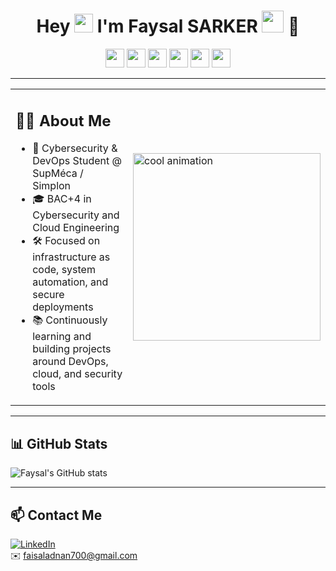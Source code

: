 <h1 align="center">
  Hey <img src="https://media.giphy.com/media/hvRJCLFzcasrR4ia7z/giphy.gif" width="30px"/> I'm Faysal SARKER 
  <img src="https://media.giphy.com/media/3o7aD2saalBwwftBIY/giphy.gif" width="35px"/> 🔐
</h1>

<p align="center">
  <img src="https://cdn.jsdelivr.net/gh/devicons/devicon/icons/docker/docker-original.svg" width="30px"/>
  <img src="https://cdn.jsdelivr.net/gh/devicons/devicon/icons/kubernetes/kubernetes-plain.svg" width="30px"/>
  <img src="https://cdn.jsdelivr.net/gh/devicons/devicon/icons/terraform/terraform-original.svg" width="30px"/>
  <img src="https://cdn.jsdelivr.net/gh/devicons/devicon/icons/ansible/ansible-original.svg" width="30px"/>
  <img src="https://cdn.jsdelivr.net/gh/devicons/devicon/icons/azure/azure-original.svg" width="30px"/>
  <img src="https://cdn.jsdelivr.net/gh/devicons/devicon/icons/gitlab/gitlab-original.svg" width="30px"/>
</p>

---

<table>
  <tr>
    <td>

## 👨‍💻 About Me

- 💼 Cybersecurity & DevOps Student @ SupMéca / Simplon  
- 🎓 BAC+4 in Cybersecurity and Cloud Engineering  
- 🛠 Focused on infrastructure as code, system automation, and secure deployments  
- 📚 Continuously learning and building projects around DevOps, cloud, and security tools  

</td>
    <td>
      <img src="https://media2.giphy.com/media/tJfMvvTbPMijF4Hbmq/giphy.gif" width="300px" alt="cool animation" />
    </td>
  </tr>
</table>

---

## 📊 GitHub Stats

![Faysal's GitHub stats](https://github-readme-stats.vercel.app/api?username=faysal123455&show_icons=true&theme=tokyonight)

---

## 📫 Contact Me

[![LinkedIn](https://img.shields.io/badge/-LinkedIn-blue?style=flat&logo=linkedin)](https://www.linkedin.com/in/sarker-faysal-05066521/)  
✉️ faisaladnan700@gmail.com
